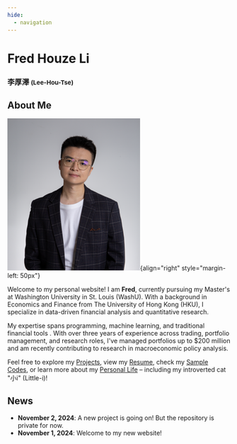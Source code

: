 ```yaml
---
hide:
  - navigation
---
```


# **Fred** Houze Li

### 李厚澤  <span style="font-size: smaller;"> (Lee-Hou-Tse) </span>


## About Me

![Headshot](assets/headshot_300px.png){align="right" style="margin-left: 50px"}

Welcome to my personal website! I am **Fred**, currently pursuing my Master's at Washington University in St. Louis (WashU). With a background in Economics and Finance from The University of Hong Kong (HKU), I specialize in data-driven financial analysis and quantitative research.

My expertise spans programming, machine learning, and traditional financial tools . With over three years of experience across trading, portfolio management, and research roles, I've managed portfolios up to $200 million and am recently contributing to research in macroeconomic policy analysis.

Feel free to explore my [Projects](projects.md), view my [Resume](cv.md), check my [Sample Codes](sample_codes.md), or learn more about my [Personal Life](personal.md) – including my introverted cat "小i" (Little-i)!

## News
- **November 2, 2024**: A new project is going on! But the repository is private for now.
- **November 1, 2024**: Welcome to my new website!
